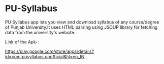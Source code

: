 # PU-Syllabus

PU Syllabus app lets you view and download syllabus of any course/degree of Punjab University.It uses HTML parsing using JSOUP library for fetching data from the university's website.

Link of the Apk-:

https://play.google.com/store/apps/details?id=com.pusyllabus.unofficial&hl=en_IN
